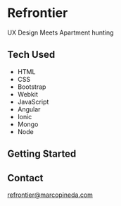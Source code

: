 # Refrontier #

UX Design Meets Apartment hunting

##  Tech Used ## 

- HTML
- CSS
- Bootstrap
- Webkit
- JavaScript
- Angular
- Ionic
- Mongo
- Node

## Getting Started ##

## Contact ##

refrontier@marcopineda.com